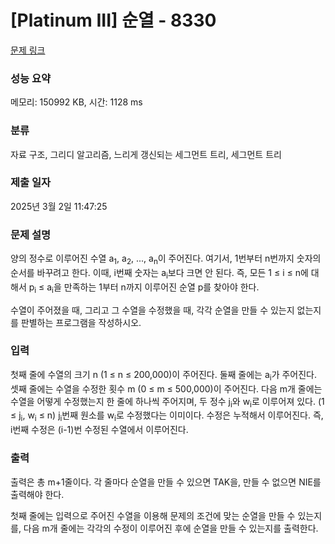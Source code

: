 # [Platinum III] 순열 - 8330 

[문제 링크](https://www.acmicpc.net/problem/8330) 

### 성능 요약

메모리: 150992 KB, 시간: 1128 ms

### 분류

자료 구조, 그리디 알고리즘, 느리게 갱신되는 세그먼트 트리, 세그먼트 트리

### 제출 일자

2025년 3월 2일 11:47:25

### 문제 설명

<p>양의 정수로 이루어진 수열 a<sub>1</sub>, a<sub>2</sub>, ..., a<sub>n</sub>이 주어진다. 여기서, 1번부터 n번까지 숫자의 순서를 바꾸려고 한다. 이때, i번째 숫자는 a<sub>i</sub>보다 크면 안 된다. 즉, 모든 1 ≤ i ≤ n에 대해서 p<sub>i</sub> ≤ a<sub>i</sub>을 만족하는 1부터 n까지 이루어진 순열 p를 찾아야 한다.</p>

<p>수열이 주어졌을 때, 그리고 그 수열을 수정했을 때, 각각 순열을 만들 수 있는지 없는지를 판별하는 프로그램을 작성하시오.</p>

### 입력 

 <p>첫째 줄에 수열의 크기 n (1 ≤ n ≤ 200,000)이 주어진다. 둘째 줄에는 a<sub>i</sub>가 주어진다. 셋째 줄에는 수열을 수정한 횟수 m (0 ≤ m ≤ 500,000)이 주어진다. 다음 m개 줄에는 수열을 어떻게 수정했는지 한 줄에 하나씩 주어지며, 두 정수 j<sub>i</sub>와 w<sub>i</sub>로 이루어져 있다. (1 ≤ j<sub>i</sub>, w<sub>i</sub> ≤ n) j<sub>i</sub>번째 원소를 w<sub>i</sub>로 수정했다는 이미이다. 수정은 누적해서 이루어진다. 즉, i번째 수정은 (i-1)번 수정된 수열에서 이루어진다.</p>

### 출력 

 <p>출력은 총 m+1줄이다. 각 줄마다 순열을 만들 수 있으면 TAK을, 만들 수 없으면 NIE를 출력해야 한다.</p>

<p>첫째 줄에는 입력으로 주어진 수열을 이용해 문제의 조건에 맞는 순열을 만들 수 있는지를, 다음 m개 줄에는 각각의 수정이 이루어진 후에 순열을 만들 수 있는지를 출력한다.</p>

